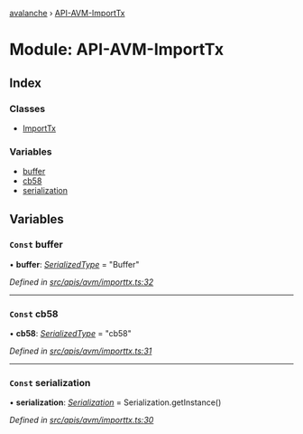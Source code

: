 [avalanche](../README.md) › [API-AVM-ImportTx](api_avm_importtx.md)

# Module: API-AVM-ImportTx

## Index

### Classes

* [ImportTx](../classes/api_avm_importtx.importtx.md)

### Variables

* [buffer](api_avm_importtx.md#const-buffer)
* [cb58](api_avm_importtx.md#const-cb58)
* [serialization](api_avm_importtx.md#const-serialization)

## Variables

### `Const` buffer

• **buffer**: *[SerializedType](utils_serialization.md#serializedtype)* = "Buffer"

*Defined in [src/apis/avm/importtx.ts:32](https://github.com/ava-labs/avalanchejs/blob/ca67b81/src/apis/avm/importtx.ts#L32)*

___

### `Const` cb58

• **cb58**: *[SerializedType](utils_serialization.md#serializedtype)* = "cb58"

*Defined in [src/apis/avm/importtx.ts:31](https://github.com/ava-labs/avalanchejs/blob/ca67b81/src/apis/avm/importtx.ts#L31)*

___

### `Const` serialization

• **serialization**: *[Serialization](../classes/utils_serialization.serialization.md)* = Serialization.getInstance()

*Defined in [src/apis/avm/importtx.ts:30](https://github.com/ava-labs/avalanchejs/blob/ca67b81/src/apis/avm/importtx.ts#L30)*
